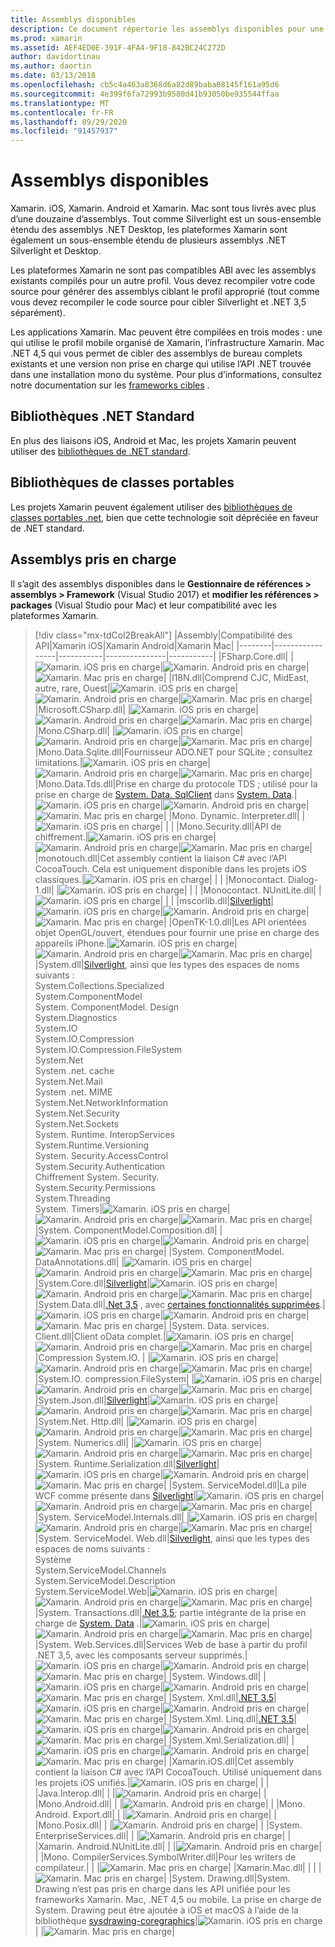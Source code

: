 ```yaml
---
title: Assemblys disponibles
description: Ce document répertorie les assemblys disponibles pour une utilisation dans Xamarin. iOS, Xamarin. Android et Xamarin. Mac. Elle contient également des liens vers la documentation sur les bibliothèques de .NET Standard et les bibliothèques de classes portables.
ms.prod: xamarin
ms.assetid: AEF4ED0E-391F-4FA4-9F18-842BC24C272D
author: davidortinau
ms.author: daortin
ms.date: 03/13/2018
ms.openlocfilehash: cb5c4a463a8368d6a82d89baba08145f161a95d6
ms.sourcegitcommit: 4e399f6fa72993b9580d41b93050be935544ffaa
ms.translationtype: MT
ms.contentlocale: fr-FR
ms.lasthandoff: 09/29/2020
ms.locfileid: "91457937"
---
```

# <a name="available-assemblies"></a>Assemblys disponibles

Xamarin. iOS, Xamarin. Android et Xamarin. Mac sont tous livrés avec plus d’une douzaine d’assemblys. Tout comme Silverlight est un sous-ensemble étendu des assemblys .NET Desktop, les plateformes Xamarin sont également un sous-ensemble étendu de plusieurs assemblys .NET Silverlight et Desktop.

Les plateformes Xamarin ne sont pas compatibles ABI avec les assemblys existants compilés pour un autre profil. Vous devez recompiler votre code source pour générer des assemblys ciblant le profil approprié (tout comme vous devez recompiler le code source pour cibler Silverlight et .NET 3,5 séparément).

Les applications Xamarin. Mac peuvent être compilées en trois modes : une qui utilise le profil mobile organisé de Xamarin, l’infrastructure Xamarin. Mac .NET 4,5 qui vous permet de cibler des assemblys de bureau complets existants et une version non prise en charge qui utilise l’API .NET trouvée dans une installation mono du système. Pour plus d’informations, consultez notre documentation sur les [frameworks cibles](~/mac/platform/target-framework.md) .

## <a name="net-standard-libraries"></a>Bibliothèques .NET Standard

En plus des liaisons iOS, Android et Mac, les projets Xamarin peuvent utiliser des [bibliothèques de .NET standard](~/cross-platform/app-fundamentals/net-standard.md).

## <a name="portable-class-libraries"></a>Bibliothèques de classes portables

Les projets Xamarin peuvent également utiliser des [bibliothèques de classes portables .net](~/cross-platform/app-fundamentals/pcl.md), bien que cette technologie soit dépréciée en faveur de .NET standard.

## <a name="supported-assemblies"></a>Assemblys pris en charge

Il s’agit des assemblys disponibles dans le **Gestionnaire de références > assemblys > Framework** (Visual Studio 2017) et **modifier les références > packages** (Visual Studio pour Mac) et leur compatibilité avec les plateformes Xamarin.

> [!div class="mx-tdCol2BreakAll"]
> |Assembly|Compatibilité des API|Xamarin iOS|Xamarin Android|Xamarin Mac|
> |--------|-----------------|-----------|---------------|-----------|
> |FSharp.Core.dll| |![Xamarin. iOS pris en charge](~/media/shared/yes.png "Xamarin. iOS pris en charge")|![Xamarin. Android pris en charge](~/media/shared/yes.png "Xamarin. Android pris en charge")|![Xamarin. Mac pris en charge](~/media/shared/yes.png "Xamarin. Mac pris en charge")|
> |l18N.dll|Comprend CJC, MidEast, autre, rare, Ouest|![Xamarin. iOS pris en charge](~/media/shared/yes.png "Xamarin. iOS pris en charge")|![Xamarin. Android pris en charge](~/media/shared/yes.png "Xamarin. Android pris en charge")|![Xamarin. Mac pris en charge](~/media/shared/yes.png "Xamarin. Mac pris en charge")|
> |Microsoft.CSharp.dll| |![Xamarin. iOS pris en charge](~/media/shared/yes.png "Xamarin. iOS pris en charge")|![Xamarin. Android pris en charge](~/media/shared/yes.png "Xamarin. Android pris en charge")|![Xamarin. Mac pris en charge](~/media/shared/yes.png "Xamarin. Mac pris en charge")|
> |Mono.CSharp.dll| |![Xamarin. iOS pris en charge](~/media/shared/yes.png "Xamarin. iOS pris en charge")|![Xamarin. Android pris en charge](~/media/shared/yes.png "Xamarin. Android pris en charge")|![Xamarin. Mac pris en charge](~/media/shared/yes.png "Xamarin. Mac pris en charge")|
> |Mono.Data.Sqlite.dll|Fournisseur ADO.NET pour SQLite ; consultez limitations.|![Xamarin. iOS pris en charge](~/media/shared/yes.png "Xamarin. iOS pris en charge")|![Xamarin. Android pris en charge](~/media/shared/yes.png "Xamarin. Android pris en charge")|![Xamarin. Mac pris en charge](~/media/shared/yes.png "Xamarin. Mac pris en charge")|
> |Mono.Data.Tds.dll|Prise en charge du protocole TDS ; utilisé pour la prise en charge de [System. Data. SqlClient](xref:System.Data.SqlClient) dans [System. Data](xref:System.Data).|![Xamarin. iOS pris en charge](~/media/shared/yes.png "Xamarin. iOS pris en charge")|![Xamarin. Android pris en charge](~/media/shared/yes.png "Xamarin. Android pris en charge")|![Xamarin. Mac pris en charge](~/media/shared/yes.png "Xamarin. Mac pris en charge")|
> |Mono. Dynamic. &#8203;Interpreter.dll| |![Xamarin. iOS pris en charge](~/media/shared/yes.png "Xamarin. iOS pris en charge")| | |
> |Mono.Security.dll|API de chiffrement.|![Xamarin. iOS pris en charge](~/media/shared/yes.png "Xamarin. iOS pris en charge")|![Xamarin. Android pris en charge](~/media/shared/yes.png "Xamarin. Android pris en charge")|![Xamarin. Mac pris en charge](~/media/shared/yes.png "Xamarin. Mac pris en charge")|
> |monotouch.dll|Cet assembly contient la liaison C# avec l’API CocoaTouch. Cela est uniquement disponible dans les projets iOS classiques.|![Xamarin. iOS pris en charge](~/media/shared/yes.png "Xamarin. iOS pris en charge")| | |
> |Monocontact. &#8203;Dialog-1.dll| |![Xamarin. iOS pris en charge](~/media/shared/yes.png "Xamarin. iOS pris en charge")| | |
> |Monocontact. &#8203;NUnitLite.dll| |![Xamarin. iOS pris en charge](~/media/shared/yes.png "Xamarin. iOS pris en charge")| | |
> |mscorlib.dll|[Silverlight](/previous-versions/windows/silverlight/dotnet-windows-silverlight/cc838194(v=vs.95))|![Xamarin. iOS pris en charge](~/media/shared/yes.png "Xamarin. iOS pris en charge")|![Xamarin. Android pris en charge](~/media/shared/yes.png "Xamarin. Android pris en charge")|![Xamarin. Mac pris en charge](~/media/shared/yes.png "Xamarin. Mac pris en charge")|
> |OpenTK-1.0.dll|Les API orientées objet OpenGL/ouvert, étendues pour fournir une prise en charge des appareils iPhone.|![Xamarin. iOS pris en charge](~/media/shared/yes.png "Xamarin. iOS pris en charge")|![Xamarin. Android pris en charge](~/media/shared/yes.png "Xamarin. Android pris en charge")|![Xamarin. Mac pris en charge](~/media/shared/yes.png "Xamarin. Mac pris en charge")|
> |System.dll|[Silverlight](/previous-versions/windows/silverlight/dotnet-windows-silverlight/cc838194(v=vs.95)), ainsi que les types des espaces de noms suivants :<br />System.Collections.Specialized<br />System. &#8203;ComponentModel<br />System. ComponentModel. Design<br />System.Diagnostics<br />System.IO<br />System.IO.Compression<br />System.IO.Compression.FileSystem<br />System.Net<br />System .net. cache<br />System.Net.Mail<br />System .net. MIME<br />System.Net. &#8203;NetworkInformation<br />System.Net.Security<br />System.Net.Sockets<br />System. Runtime. &#8203;InteropServices<br />System.Runtime.Versioning<br />System. Security. &#8203;AccessControl<br />System.Security.Authentication<br />Chiffrement System. Security. &#8203;<br />System.Security.Permissions<br />System.Threading<br />System. Timers|![Xamarin. iOS pris en charge](~/media/shared/yes.png "Xamarin. iOS pris en charge")|![Xamarin. Android pris en charge](~/media/shared/yes.png "Xamarin. Android pris en charge")|![Xamarin. Mac pris en charge](~/media/shared/yes.png "Xamarin. Mac pris en charge")|
> |System. &#8203;ComponentModel. &#8203;Composition.dll| |![Xamarin. iOS pris en charge](~/media/shared/yes.png "Xamarin. iOS pris en charge")|![Xamarin. Android pris en charge](~/media/shared/yes.png "Xamarin. Android pris en charge")|![Xamarin. Mac pris en charge](~/media/shared/yes.png "Xamarin. Mac pris en charge")|
> |System. &#8203;ComponentModel. &#8203;DataAnnotations.dll| |![Xamarin. iOS pris en charge](~/media/shared/yes.png "Xamarin. iOS pris en charge")|![Xamarin. Android pris en charge](~/media/shared/yes.png "Xamarin. Android pris en charge")|![Xamarin. Mac pris en charge](~/media/shared/yes.png "Xamarin. Mac pris en charge")|
> |System.Core.dll|[Silverlight](/previous-versions/windows/silverlight/dotnet-windows-silverlight/cc838194(v=vs.95))|![Xamarin. iOS pris en charge](~/media/shared/yes.png "Xamarin. iOS pris en charge")|![Xamarin. Android pris en charge](~/media/shared/yes.png "Xamarin. Android pris en charge")|![Xamarin. Mac pris en charge](~/media/shared/yes.png "Xamarin. Mac pris en charge")|
> |System.Data.dll|[.Net 3,5](/previous-versions/ms229335(v=vs.100)) , avec [certaines fonctionnalités supprimées](~/ios/data-cloud/system.data.md).|![Xamarin. iOS pris en charge](~/media/shared/yes.png "Xamarin. iOS pris en charge")|![Xamarin. Android pris en charge](~/media/shared/yes.png "Xamarin. Android pris en charge")|![Xamarin. Mac pris en charge](~/media/shared/yes.png "Xamarin. Mac pris en charge")|
> |System. Data. &#8203;services. &#8203;Client.dll|Client oData complet.|![Xamarin. iOS pris en charge](~/media/shared/yes.png "Xamarin. iOS pris en charge")|![Xamarin. Android pris en charge](~/media/shared/yes.png "Xamarin. Android pris en charge")|![Xamarin. Mac pris en charge](~/media/shared/yes.png "Xamarin. Mac pris en charge")|
> |Compression System.IO. &#8203;| |![Xamarin. iOS pris en charge](~/media/shared/yes.png "Xamarin. iOS pris en charge")|![Xamarin. Android pris en charge](~/media/shared/yes.png "Xamarin. Android pris en charge")|![Xamarin. Mac pris en charge](~/media/shared/yes.png "Xamarin. Mac pris en charge")|
> |System.IO. &#8203;compression. &#8203;FileSystem| |![Xamarin. iOS pris en charge](~/media/shared/yes.png "Xamarin. iOS pris en charge")|![Xamarin. Android pris en charge](~/media/shared/yes.png "Xamarin. Android pris en charge")|![Xamarin. Mac pris en charge](~/media/shared/yes.png "Xamarin. Mac pris en charge")|
> |System.Json.dll|[Silverlight](/previous-versions/windows/silverlight/dotnet-windows-silverlight/cc838194(v=vs.95))|![Xamarin. iOS pris en charge](~/media/shared/yes.png "Xamarin. iOS pris en charge")|![Xamarin. Android pris en charge](~/media/shared/yes.png "Xamarin. Android pris en charge")|![Xamarin. Mac pris en charge](~/media/shared/yes.png "Xamarin. Mac pris en charge")|
> |System.Net. &#8203;Http.dll| |![Xamarin. iOS pris en charge](~/media/shared/yes.png "Xamarin. iOS pris en charge")|![Xamarin. Android pris en charge](~/media/shared/yes.png "Xamarin. Android pris en charge")|![Xamarin. Mac pris en charge](~/media/shared/yes.png "Xamarin. Mac pris en charge")|
> |System. &#8203;Numerics.dll| |![Xamarin. iOS pris en charge](~/media/shared/yes.png "Xamarin. iOS pris en charge")|![Xamarin. Android pris en charge](~/media/shared/yes.png "Xamarin. Android pris en charge")|![Xamarin. Mac pris en charge](~/media/shared/yes.png "Xamarin. Mac pris en charge")|
> |System. Runtime. &#8203;Serialization.dll|[Silverlight](/previous-versions/windows/silverlight/dotnet-windows-silverlight/cc838194(v=vs.95))|![Xamarin. iOS pris en charge](~/media/shared/yes.png "Xamarin. iOS pris en charge")|![Xamarin. Android pris en charge](~/media/shared/yes.png "Xamarin. Android pris en charge")|![Xamarin. Mac pris en charge](~/media/shared/yes.png "Xamarin. Mac pris en charge")|
> |System. &#8203;ServiceModel.dll|La pile WCF comme présente dans [Silverlight](/previous-versions/windows/silverlight/dotnet-windows-silverlight/cc838194(v=vs.95))|![Xamarin. iOS pris en charge](~/media/shared/yes.png "Xamarin. iOS pris en charge")|![Xamarin. Android pris en charge](~/media/shared/yes.png "Xamarin. Android pris en charge")|![Xamarin. Mac pris en charge](~/media/shared/yes.png "Xamarin. Mac pris en charge")|
> |System. &#8203;ServiceModel. &#8203;Internals.dll| |![Xamarin. iOS pris en charge](~/media/shared/yes.png "Xamarin. iOS pris en charge")|![Xamarin. Android pris en charge](~/media/shared/yes.png "Xamarin. Android pris en charge")|![Xamarin. Mac pris en charge](~/media/shared/yes.png "Xamarin. Mac pris en charge")|
> |System. &#8203;ServiceModel. &#8203;Web.dll|[Silverlight](/previous-versions/windows/silverlight/dotnet-windows-silverlight/cc838194(v=vs.95)), ainsi que les types des espaces de noms suivants : <br />Système<br />System.ServiceModel.Channels<br />System.ServiceModel.Description<br />System.ServiceModel.Web|![Xamarin. iOS pris en charge](~/media/shared/yes.png "Xamarin. iOS pris en charge")|![Xamarin. Android pris en charge](~/media/shared/yes.png "Xamarin. Android pris en charge")|![Xamarin. Mac pris en charge](~/media/shared/yes.png "Xamarin. Mac pris en charge")|
> |System. &#8203;Transactions.dll|[.Net 3,5](/previous-versions/ms229335(v=vs.100)); partie intégrante de la prise en charge de [System. Data](~/ios/data-cloud/system.data.md) .|![Xamarin. iOS pris en charge](~/media/shared/yes.png "Xamarin. iOS pris en charge")|![Xamarin. Android pris en charge](~/media/shared/yes.png "Xamarin. Android pris en charge")|![Xamarin. Mac pris en charge](~/media/shared/yes.png "Xamarin. Mac pris en charge")|
> |System. Web. &#8203;Services.dll|Services Web de base à partir du profil .NET 3,5, avec les composants serveur supprimés.|![Xamarin. iOS pris en charge](~/media/shared/yes.png "Xamarin. iOS pris en charge")|![Xamarin. Android pris en charge](~/media/shared/yes.png "Xamarin. Android pris en charge")|![Xamarin. Mac pris en charge](~/media/shared/yes.png "Xamarin. Mac pris en charge")|
> |System. &#8203;Windows.dll| |![Xamarin. iOS pris en charge](~/media/shared/yes.png "Xamarin. iOS pris en charge")|![Xamarin. Android pris en charge](~/media/shared/yes.png "Xamarin. Android pris en charge")|![Xamarin. Mac pris en charge](~/media/shared/yes.png "Xamarin. Mac pris en charge")|
> |System. &#8203;Xml.dll|[.NET 3.5](/previous-versions/ms229335(v=vs.100))|![Xamarin. iOS pris en charge](~/media/shared/yes.png "Xamarin. iOS pris en charge")|![Xamarin. Android pris en charge](~/media/shared/yes.png "Xamarin. Android pris en charge")|![Xamarin. Mac pris en charge](~/media/shared/yes.png "Xamarin. Mac pris en charge")|
> |System.Xml. &#8203;Linq.dll|[.NET 3.5](/previous-versions/ms229335(v=vs.100))|![Xamarin. iOS pris en charge](~/media/shared/yes.png "Xamarin. iOS pris en charge")|![Xamarin. Android pris en charge](~/media/shared/yes.png "Xamarin. Android pris en charge")|![Xamarin. Mac pris en charge](~/media/shared/yes.png "Xamarin. Mac pris en charge")|
> |System.Xml.Serialization.dll| |![Xamarin. iOS pris en charge](~/media/shared/yes.png "Xamarin. iOS pris en charge")|![Xamarin. Android pris en charge](~/media/shared/yes.png "Xamarin. Android pris en charge")|![Xamarin. Mac pris en charge](~/media/shared/yes.png "Xamarin. Mac pris en charge")|
> |Xamarin.iOS.dll|Cet assembly contient la liaison C# avec l’API CocoaTouch. Utilisé uniquement dans les projets iOS unifiés.|![Xamarin. iOS pris en charge](~/media/shared/yes.png "Xamarin. iOS pris en charge")| | |
> |Java.Interop.dll| | |![Xamarin. Android pris en charge](~/media/shared/yes.png "Xamarin. Android pris en charge")| |
> |Mono.Android.dll| | |![Xamarin. Android pris en charge](~/media/shared/yes.png "Xamarin. Android pris en charge")| |
> |Mono. Android. &#8203;Export.dll| | |![Xamarin. Android pris en charge](~/media/shared/yes.png "Xamarin. Android pris en charge")| |
> |Mono.Posix.dll| | |![Xamarin. Android pris en charge](~/media/shared/yes.png "Xamarin. Android pris en charge")| |
> |System. &#8203;EnterpriseServices.dll| | |![Xamarin. Android pris en charge](~/media/shared/yes.png "Xamarin. Android pris en charge")| |
> |Xamarin. Android. &#8203;NUnitLite.dll| | |![Xamarin. Android pris en charge](~/media/shared/yes.png "Xamarin. Android pris en charge")| |
> |Mono. CompilerServices. &#8203;SymbolWriter.dll|Pour les writers de compilateur.| | |![Xamarin. Mac pris en charge](~/media/shared/yes.png "Xamarin. Mac pris en charge")|
> |Xamarin.Mac.dll| | | |![Xamarin. Mac pris en charge](~/media/shared/yes.png "Xamarin. Mac pris en charge")|
> |System. &#8203;Drawing.dll|System. Drawing n’est pas pris en charge dans les API unifiée pour les frameworks Xamarin. Mac, .NET 4,5 ou mobile. La prise en charge de System. Drawing peut être ajoutée à iOS et macOS à l’aide de la bibliothèque [sysdrawing-coregraphics](https://github.com/mono/sysdrawing-coregraphics)|![Xamarin. iOS pris en charge](~/media/shared/yes.png "Xamarin. iOS pris en charge")| |![Xamarin. Mac pris en charge](~/media/shared/yes.png "Xamarin. Mac pris en charge")|